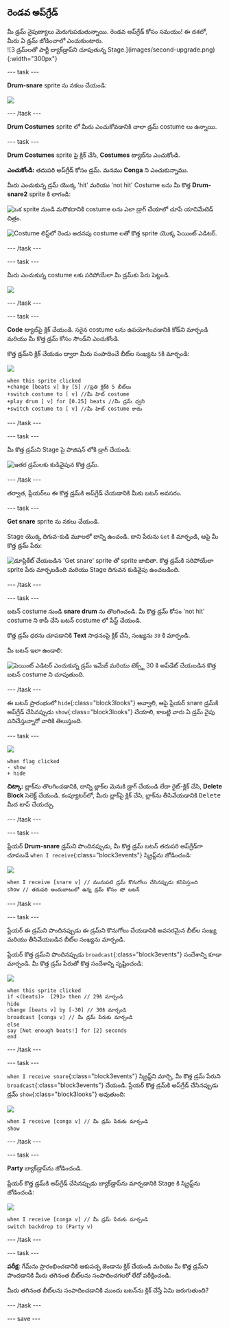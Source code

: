 ## రెండవ అప్‌గ్రేడ్

<div style="display: flex; flex-wrap: wrap">
<div style="flex-basis: 200px; flex-grow: 1; margin-right: 15px;">
మీ డ్రమ్ నైపుణ్యాలు మెరుగుపడుతున్నాయి. రెండవ అప్‌గ్రేడ్ కోసం సమయం! ఈ దశలో, మీరు ఏ డ్రమ్ జోడించాలో ఎంచుకుంటారు.
</div>
<div>
![3 డ్రమ్‌లతో పార్టీ బ్యాక్‌డ్రాప్‌ని చూపుతున్న Stage.](images/second-upgrade.png){:width="300px"}
</div>
</div>

--- task ---

**Drum-snare** sprite ను నకలు చేయండి:

![](images/duplicate-snare-drum.png)

--- /task ---

**Drum Costumes** sprite లో మీరు ఎంచుకోవడానికి చాలా డ్రమ్ costume లు ఉన్నాయి.

--- task ---

**Drum Costumes** sprite పై క్లిక్ చేసి, **Costumes** ట్యాబ్‌ను ఎంచుకోండి.

**ఎంచుకోండి:** తదుపరి అప్‌గ్రేడ్ కోసం డ్రమ్. మనము **Conga** ని ఎంచుకున్నాము.

మీరు ఎంచుకున్న డ్రమ్ యొక్క 'hit' మరియు 'not hit' Costume లను మీ కొత్త **Drum-snare2** sprite కి లాగండి:

![ఒక sprite నుండి మరొకదానికి costume లను ఎలా డ్రాగ్ చేయాలో చూపే యానిమేటెడ్ చిత్రం.](images/drag-costumes.gif)

![Costume లిస్ట్‌లో రెండు అదనపు costume లతో కొత్త sprite యొక్క పెయింట్ ఎడిటర్.](images/drum-3-costumes.png)

--- /task ---

--- task ---

మీరు ఎంచుకున్న costume లకు సరిపోయేలా మీ డ్రమ్‌కు పేరు పెట్టండి.

![](images/drum-3-named.png)

--- /task ---

--- task ---

**Code** ట్యాబ్‌పై క్లిక్ చేయండి. సరైన costume లను ఉపయోగించడానికి కోడ్‌ని మార్చండి మరియు మీ కొత్త డ్రమ్ కోసం సౌండ్‌ని ఎంచుకోండి.

కొత్త డ్రమ్‌ని క్లిక్ చేయడం ద్వారా మీరు సంపాదించే బీట్‌ల సంఖ్యను `5`కి మార్చండి:

![](images/drum-3-icon.png)

```blocks3
when this sprite clicked
+change [beats v] by [5] //ప్రతి క్లిక్‌కి 5 బీట్‌లు
+switch costume to [ v] //మీ హిట్ costume
+play drum [ v] for [0.25] beats //మీ డ్రమ్ ధ్వని
+switch costume to [ v] //మీ హిట్ costume కాదు
```

--- /task ---

--- task ---

మీ కొత్త డ్రమ్‌ని Stage పై పొజిషన్ లోకి డ్రాగ్ చేయండి:

![ఇతర డ్రమ్‌లకు కుడివైపున కొత్త డ్రమ్.](images/drum-3-positioned.png)

--- /task ---

తర్వాత, ప్లేయర్‌లు ఈ కొత్త డ్రమ్‌కి అప్‌గ్రేడ్ చేయడానికి మీకు బటన్ అవసరం.

--- task ---

**Get snare** sprite ను నకలు చేయండి.

Stage యొక్క దిగువ-కుడి మూలలో దాన్ని ఉంచండి. దాని పేరును `Get` కి మార్చండి, ఆపై మీ కొత్త డ్రమ్ పేరు:

![డూప్లికేట్ చేయబడిన 'Get snare' sprite తో sprite జాబితా. కొత్త డ్రమ్‌కి సరిపోయేలా sprite పేరు మార్చబడింది మరియు Stage దిగువన కుడివైపు ఉంచబడింది.](images/get-drum-3.png)

--- /task ---

--- task ---

బటన్ costume నుండి **snare drum** ను తొలగించండి. మీ కొత్త డ్రమ్ కోసం 'not hit' costume ని కాపీ చేసి బటన్ costume లో పేస్ట్ చేయండి.

కొత్త డ్రమ్ ధరను చూపడానికి **Text** సాధనంపై క్లిక్ చేసి, సంఖ్యను `30` కి మార్చండి.

మీ బటన్ ఇలా ఉండాలి:

![పెయింట్ ఎడిటర్ ఎంచుకున్న డ్రమ్ ఇమేజ్ మరియు టెక్స్ట్ 30 కి అప్‌డేట్ చేయబడిన కొత్త బటన్ costume ని చూపుతుంది.](images/get-drum-copy.png)

--- /task ---


ఈ బటన్ ప్రారంభంలో `hide`{:class="block3looks"} అవ్వాలి, ఆపై ప్లేయర్ snare డ్రమ్‌కి అప్‌గ్రేడ్ చేసినప్పుడు `show`{:class="block3looks"} చేయాలి, కాబట్టి వారు ఏ డ్రమ్ వైపు పనిచేస్తున్నారో వారికి తెలుస్తుంది.

--- task ---

![](images/get-drum-3-icon.png)

```blocks3
when flag clicked
- show
+ hide
```

**చిట్కా:** బ్లాక్‌ను తొలగించడానికి, దాన్ని బ్లాక్‌ల మెనుకి డ్రాగ్ చేయండి లేదా రైట్-క్లిక్ చేసి, **Delete Block** సెలెక్ట్ చేయండి. కంప్యూటర్‌లో, మీరు బ్లాక్‌పై క్లిక్ చేసి, బ్లాక్‌ను తీసివేయడానికి <kbd>Delete</kbd> మీద టాప్ చేయచ్చు.

--- /task ---

--- task ---

ప్లేయర్ **Drum-snare** డ్రమ్‌ని పొందినప్పుడు, మీ కొత్త డ్రమ్ బటన్ తదుపరి అప్‌గ్రేడ్‌గా చూపబడే `when I receive`{:class="block3events"} స్క్రిప్ట్‌ను జోడించండి:

![](images/get-drum-3-icon.png)

```blocks3
when I receive [snare v] // మునుపటి డ్రమ్ కొనుగోలు చేసినప్పుడు కనిపిస్తుంది
show // తదుపరి అందుబాటులో ఉన్న డ్రమ్ కోసం షో బటన్
```

--- /task ---

--- task ---

ప్లేయర్ ఈ డ్రమ్‌ని పొందినప్పుడు ఈ డ్రమ్‌ని కొనుగోలు చేయడానికి అవసరమైన బీట్‌ల సంఖ్య మరియు తీసివేయబడిన బీట్‌ల సంఖ్యను మార్చండి.

ప్లేయర్ కొత్త డ్రమ్‌ని పొందినప్పుడు `broadcast`{:class="block3events"} సందేశాన్ని కూడా మార్చండి. మీ కొత్త డ్రమ్ పేరుతో కొత్త సందేశాన్ని సృష్టించండి:

![](images/get-drum-3-icon.png)

```blocks3
when this sprite clicked
if <(beats)>  [29]> then // 29కి మార్చండి
hide
change [beats v] by [-30] // 30కి మార్చండి
broadcast [conga v] // మీ డ్రమ్ పేరుకు మార్చండి
else
say [Not enough beats!] for [2] seconds 
end
```

--- /task ---

--- task ---

`when I receive snare`{:class="block3events"} స్క్రిప్ట్‌ని మార్చి, మీ కొత్త డ్రమ్ పేరుని `broadcast`{:class="block3events"} చేయండి. ప్లేయర్ కొత్త డ్రమ్‌కి అప్‌గ్రేడ్ చేసినప్పుడు డ్రమ్ `show`{:class="block3looks"} అవుతుంది:

![](images/drum-3-icon.png)

```blocks3
when I receive [conga v] // మీ డ్రమ్ పేరుకు మార్చండి
show
```

--- /task ---

--- task ---

**Party** బ్యాక్‌డ్రాప్‌ను జోడించండి.

ప్లేయర్ కొత్త డ్రమ్‌కి అప్‌గ్రేడ్ చేసినప్పుడు బ్యాక్‌డ్రాప్‌ను మార్చడానికి Stage కి స్క్రిప్ట్‌ను జోడించండి:

![](images/stage-icon.png)

```blocks3
when I receive [conga v] // మీ డ్రమ్ పేరుకు మార్చండి
switch backdrop to (Party v)
```

--- /task ---

--- task ---

**పరీక్ష:** గేమ్‌ను ప్రారంభించడానికి ఆకుపచ్చ జెండాను క్లిక్ చేయండి మరియు మీ కొత్త డ్రమ్‌ని పొందడానికి మీరు తగినంత బీట్‌లను సంపాదించగలరో లేదో పరీక్షించండి.

మీరు తగినంత బీట్‌లను సంపాదించడానికి ముందు బటన్‌ను క్లిక్ చేస్తే ఏమి జరుగుతుంది?

--- /task ---

--- save ---
